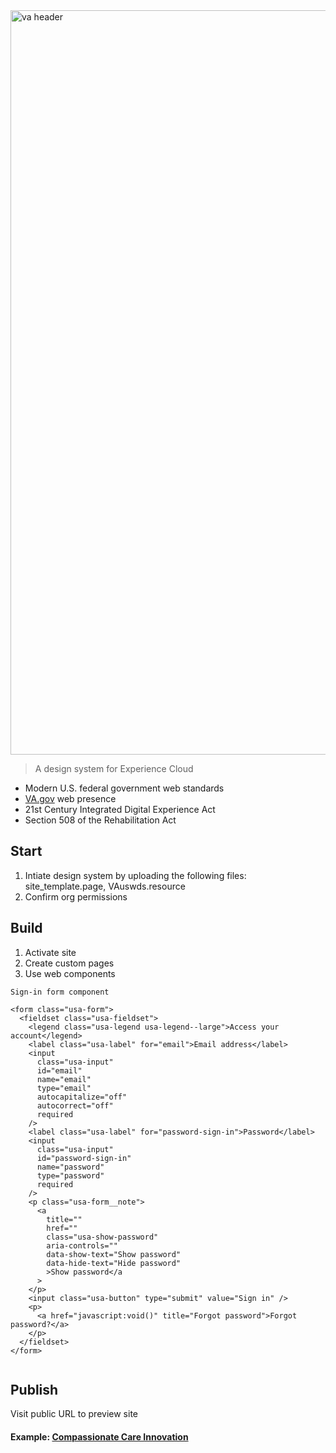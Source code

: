 <img width="1191" alt="va header" src="https://user-images.githubusercontent.com/104940944/171872105-9676d357-4a29-4427-9dfa-4f4d846f75be.png">

> A design system for Experience Cloud
* Modern U.S. federal government web standards
* [VA.gov](https://www.va.gov/) web presence
* 21st Century Integrated Digital Experience Act
* Section 508 of the Rehabilitation Act

## Start
1. Intiate design system by uploading the following files: site_template.page, VAuswds.resource
2. Confirm org permissions

## Build
1. Activate site
2. Create custom pages
3. Use web components

```
Sign-in form component

<form class="usa-form">
  <fieldset class="usa-fieldset">
    <legend class="usa-legend usa-legend--large">Access your account</legend>
    <label class="usa-label" for="email">Email address</label>
    <input
      class="usa-input"
      id="email"
      name="email"
      type="email"
      autocapitalize="off"
      autocorrect="off"
      required
    />
    <label class="usa-label" for="password-sign-in">Password</label>
    <input
      class="usa-input"
      id="password-sign-in"
      name="password"
      type="password"
      required
    />
    <p class="usa-form__note">
      <a
        title=""
        href=""
        class="usa-show-password"
        aria-controls=""
        data-show-text="Show password"
        data-hide-text="Hide password"
        >Show password</a
      >
    </p>
    <input class="usa-button" type="submit" value="Sign in" />
    <p>
      <a href="javascript:void()" title="Forgot password">Forgot password?</a>
    </p>
  </fieldset>
</form>
    
```


## Publish
Visit public URL to preview site


#### Example: [Compassionate Care Innovation](https://ccidev-vacommunity.cs133.force.com/ccisubmissionportal)
